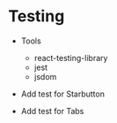 # Testing

- Tools

  - react-testing-library
  - jest
  - jsdom

- Add test for Starbutton
- Add test for Tabs
